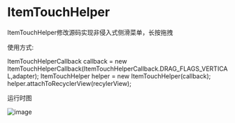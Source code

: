 # ItemTouchHelper
ItemTouchHelper修改源码实现非侵入式侧滑菜单，长按拖拽

使用方式:

 ItemTouchHelperCallback callback = new ItemTouchHelperCallback(ItemTouchHelperCallback.DRAG_FLAGS_VERTICAL,adapter);
 ItemTouchHelper helper = new ItemTouchHelper(callback);
 helper.attachToRecyclerView(recylerView);
 
 运行时图
 
![image](https://github.com/mrme2014/ItemTouchHelper/raw/master/imgs/1.gif)
